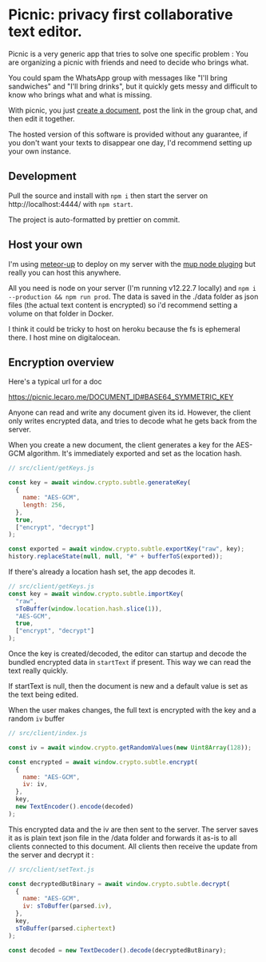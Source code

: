 # Picnic: privacy first collaborative text editor.

Picnic is a very generic app that tries to solve one specific problem :
You are organizing a picnic with friends and need to decide who brings
what.

You could spam the WhatsApp group with messages like "I'll bring
sandwiches" and "I'll bring drinks", but it quickly gets messy and
difficult to know who brings what and what is missing.

With picnic, you just [create a document](https://picnic.lecaro.me/),
post the link in the group chat, and then edit it together.

The hosted version of this software is provided without any guarantee,
if you don't want your texts to disappear one day, I'd recommend setting
up your own instance.

## Development

Pull the source and install with `npm i` then start the
server on http://localhost:4444/ with `npm start`.

The project is auto-formatted by prettier on commit.

## Host your own

I'm using [meteor-up](http://meteor-up.com/) to deploy on my server with
the [mup node pluging](https://github.com/zodern/mup-node) but really you can
host this anywhere.

All you need is node on your server (I'm running v12.22.7 locally) and `npm i --production && npm run prod`. The data is saved in the ./data folder as json files (the actual text content is encrypted) so i'd recommend setting a volume on
that folder in Docker.

I think it could be tricky to host on heroku because the fs is ephemeral there.
I host mine on digitalocean.

## Encryption overview

Here's a typical url for a doc

https://picnic.lecaro.me/DOCUMENT_ID#BASE64_SYMMETRIC_KEY

Anyone can read and write any document given its id. However, the client only
writes encrypted data, and tries to decode what he gets back from the server.

When you create a new document, the client generates a key for the AES-GCM algorithm.
It's immediately exported and set as the location hash.

```js
// src/client/getKeys.js

const key = await window.crypto.subtle.generateKey(
  {
    name: "AES-GCM",
    length: 256,
  },
  true,
  ["encrypt", "decrypt"]
);

const exported = await window.crypto.subtle.exportKey("raw", key);
history.replaceState(null, null, "#" + bufferToS(exported));
```

If there's already a location hash set, the app decodes it.

```js
// src/client/getKeys.js
const key = await window.crypto.subtle.importKey(
  "raw",
  sToBuffer(window.location.hash.slice(1)),
  "AES-GCM",
  true,
  ["encrypt", "decrypt"]
);
```

Once the key is created/decoded, the editor can startup and decode the
bundled encrypted data in `startText` if present. This way we can read the
text really quickly.

If startText is null, then the document is new and a default value is set as the text being edited.

When the user makes changes, the full text is encrypted with the key and a
random `iv` buffer

```js
// src/client/index.js

const iv = await window.crypto.getRandomValues(new Uint8Array(128));

const encrypted = await window.crypto.subtle.encrypt(
  {
    name: "AES-GCM",
    iv: iv,
  },
  key,
  new TextEncoder().encode(decoded)
);
```

This encrypted data and the iv are then sent to the server.
The server saves it as is plain text json file in the /data folder and forwards
it as-is to all clients connected to this document.
All clients then receive the update from the server and decrypt it :

```js
// src/client/setText.js

const decryptedButBinary = await window.crypto.subtle.decrypt(
  {
    name: "AES-GCM",
    iv: sToBuffer(parsed.iv),
  },
  key,
  sToBuffer(parsed.ciphertext)
);

const decoded = new TextDecoder().decode(decryptedButBinary);
```
